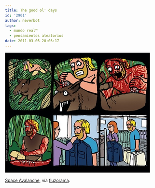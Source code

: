```yaml
---
title: The good ol' days
id: '2901'
author: neverbot
tags:
  - mundo real™
  - pensamientos aleatorios
date: 2011-03-05 20:03:17
---
```


![201103052002.jpg](./the-good-ol-days/201103052002.jpg)

[Space Avalanche](http://www.spaceavalanche.com/2011/03/02/the-good-ol-days/), vía [fluzorama](http://fluzo.tumblr.com/post/3598778841/olddays).